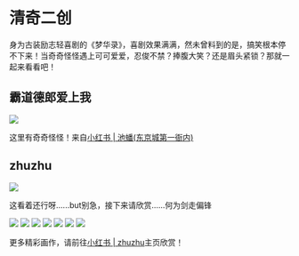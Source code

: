 # 清奇二创

身为古装励志轻喜剧的《梦华录》，喜剧效果满满，然未曾料到的是，搞笑根本停不下来！当奇奇怪怪遇上可可爱爱，忍俊不禁？捧腹大笑？还是眉头紧锁？那就一起来看看吧！


## 霸道德郎爱上我

![](/image/team/role/yemen1-min.jpg)

这里有奇奇怪怪！来自[小红书 | 池蟠(东京城第一衙内)](https://www.xiaohongshu.com/user/profile/5fc264d40000000001009c73?xhsshare=CopyLink&appuid=5c3e9f750000000007020be4&apptime=1666961861)

## zhuzhu

![](/image/team/role/zhuzhu3-min.jpg)

这看着还行呀......but别急，接下来请欣赏......何为剑走偏锋

![](/image/team/role/zhuzhu1-min.jpg)
![](/image/team/role/zhuzhu2-min.jpg)
![](/image/team/role/zhuzhu4-min.jpg)
![](/image/team/role/zhuzhu5-min.jpg)
![](/image/team/role/zhuzhu6-min.jpg)
![](/image/team/role/zhuzhu7-min.jpg)
![](/image/team/role/zhuzhu8-min.jpg)

更多精彩画作，请前往[小红书 | zhuzhu](https://www.xiaohongshu.com/user/profile/5ce5f6b80000000016007353?xhsshare=CopyLink&appuid=5c3e9f750000000007020be4&apptime=1666961817)主页欣赏！

